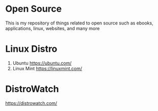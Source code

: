 # Open Source 

This is my repository of things related to open source such as ebooks, applications, linux, websites, and many more

# Linux Distro

1. Ubuntu https://ubuntu.com/
2. Linux Mint  https://linuxmint.com/

# 

# DistroWatch

https://distrowatch.com/